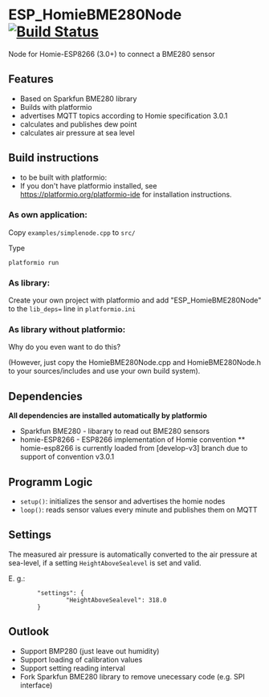 # ESP_HomieBME280Node [![Build Status](https://travis-ci.org/fablabnbg/ESP_HomieBME280Node.svg?branch=master)](https://travis-ci.org/fablabnbg/ESP_HomieBME280Node)

Node for Homie-ESP8266 (3.0+)  to connect a BME280 sensor

## Features

* Based on Sparkfun BME280 library
* Builds with platformio
* advertises MQTT topics according to Homie specification 3.0.1
* calculates and publishes dew point
* calculates air pressure at sea level

## Build instructions

* to be built with platformio:
* If you don't have platformio installed, see https://platformio.org/platformio-ide for installation instructions.

### As own application:

Copy `examples/simplenode.cpp` to `src/`

Type

`platformio run`

### As library:

Create your own project with platformio  and add "ESP_HomieBME280Node" to the `lib_deps=` line in `platformio.ini`

### As library without platformio:

Why do you even want to do this?

(However, just copy the HomieBME280Node.cpp and HomieBME280Node.h to your sources/includes and use your own build system).


## Dependencies

**All dependencies are installed automatically by platformio**

* Sparkfun BME280 - libarary to read out BME280 sensors
* homie-ESP8266  - ESP8266 implementation of Homie convention 
** homie-esp8266 is currently loaded from [develop-v3] branch due to support of convention v3.0.1

## Programm Logic

* `setup()`: initializes the sensor and advertises the homie nodes
* `loop()`: reads sensor values every minute and publishes them on MQTT

## Settings

The measured air pressure is automatically converted to the air pressure at sea-level, if a setting `HeightAboveSealevel` is set and valid.

E. g.:

```
        "settings": {
                "HeightAboveSealevel": 318.0
        }
```
  

## Outlook

* Support BMP280 (just leave out humidity)
* Support loading of calibration values
* Support setting reading interval 
* Fork Sparkfun BME280 library to remove unecessary code (e.g. SPI interface)

